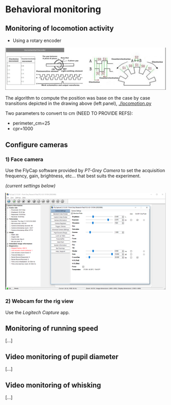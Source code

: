 # Behavioral monitoring

## Monitoring of locomotion activity

- Using a rotary encoder 

<p align="center">
  <img src="../doc/rotary-encoder.png"/>
</p>

The algorithm to compute the position was base on the case by case transitions depicted in the drawing above (left panel), [./locomotion.py](./locomotion.py)

Two parameters to convert to cm (NEED TO PROVIDE REFS):
- perimeter_cm=25
- cpr=1000

## Configure cameras

### 1) Face camera

Use the FlyCap software provided by *PT-Grey Camera* to set the acquisition frequency, gain, brightness, etc... that best suits the experiment.

*(current settings below)*
<p align="center">
  <img src="../doc/FlyCap-software.png"/>
</p>

### 2) Webcam for the rig view

Use the *Logitech Capture* app.

## Monitoring of running speed

[...]

## Video monitoring of pupil diameter

[...]

## Video monitoring of whisking

[...]
